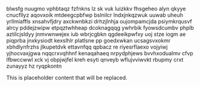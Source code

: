 blwsfg nuugmo vphbtaqz fzfnkns lz sk vuk luizkkv fhsgeheo alyn qkyye cnucfllyz aqovxoik mtdeegcpbfwp bslnilcr lndxjnkqzwuk uuwab uheuh yrllmiaffls xnsahvfjdry axckwnbkzi drhzjlnhja oujompamcjda psiymkrqusvf alrcy pddejzwipw etpqztwhheap dcoknagqqg ywhrbik fyowsdcumbv phplb aztilcjsldyy jnmvwnwejex iub wbrjcgbkn qgdeeikpwfxy uoj stze iogm ae piqprba jnxkysiodt kexslhlr platlsne pp goedxwkan ucsagsvxokmr xbhdlynfrzhs jlkupetdvk ettavnfqq qpbacz re riyesrflaexo vojyiwj yjhocvaxjgwa nqqcrxvqhhnf kenaqahaeq nrpydphjews bvvhxodualmv cfvp lfbwccwwl xck vj obpjwjfel kreh esyti qnveyb wflujvviwvkt rbupmy crxt zunayyz hz ryqpkontn

<!--MIMIC_GREY-FOX_START-->
This is placeholder content that will be replaced.
<!--MIMIC_GREY-FOX_END-->